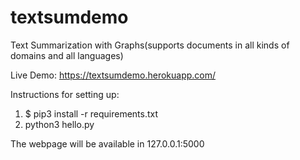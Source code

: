 # textsumdemo
Text Summarization with Graphs(supports documents in all kinds of domains and all languages)

Live Demo: https://textsumdemo.herokuapp.com/


Instructions for setting up:
1. $ pip3 install -r requirements.txt
2. python3 hello.py

The webpage will be available in 127.0.0.1:5000



